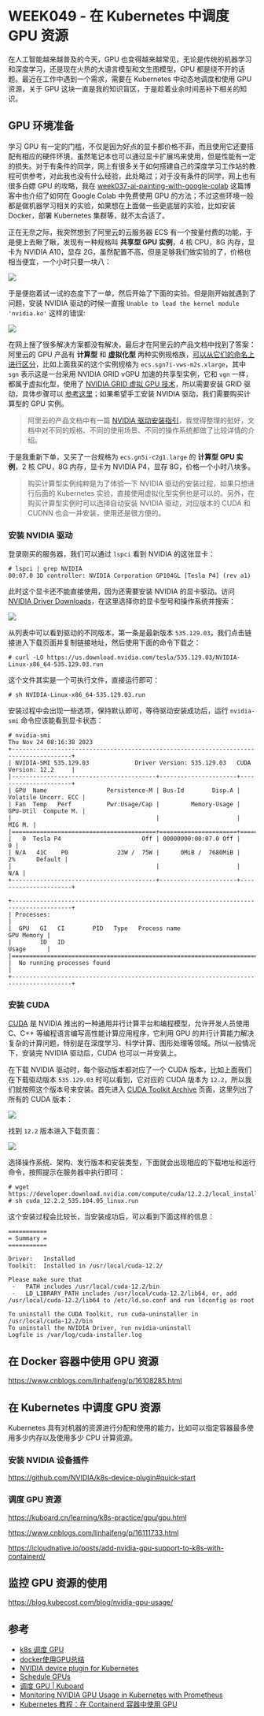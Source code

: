 # WEEK049 - 在 Kubernetes 中调度 GPU 资源

在人工智能越来越普及的今天，GPU 也变得越来越常见，无论是传统的机器学习和深度学习，还是现在火热的大语言模型和文生图模型，GPU 都是绕不开的话题。最近在工作中遇到一个需求，需要在 Kubernetes 中动态地调度和使用 GPU 资源，关于 GPU 这块一直是我的知识盲区，于是趁着业余时间恶补下相关的知识。

## GPU 环境准备

学习 GPU 有一定的门槛，不仅是因为好点的显卡都价格不菲，而且使用它还要搭配有相应的硬件环境，虽然笔记本也可以通过显卡扩展坞来使用，但是性能有一定的损失。对于有条件的同学，网上有很多关于如何搭建自己的深度学习工作站的教程可供参考，对此我也没有什么经验，此处略过；对于没有条件的同学，网上也有很多白嫖 GPU 的攻略，我在 [week037-ai-painting-with-google-colab](../week037-ai-painting-with-google-colab/README.md) 这篇博客中也介绍了如何在 Google Colab 中免费使用 GPU 的方法；不过这些环境一般都是做机器学习相关的实验，如果想在上面做一些更底层的实验，比如安装 Docker，部署 Kubernetes 集群等，就不太合适了。

正在无奈之际，我突然想到了阿里云的云服务器 ECS 有一个按量付费的功能，于是便上去瞅了瞅，发现有一种规格叫 **共享型 GPU 实例**，4 核 CPU，8G 内存，显卡为 NVIDIA A10，显存 2G，虽然配置不高，但是足够我们做实验的了，价格也相当便宜，一个小时只要一块八：

![](./images/aliyun-ecs.png)

于是便抱着试一试的态度下了一单，然后开始了下面的实验。但是刚开始就遇到了问题，安装 NVIDIA 驱动的时候一直报 `Unable to load the kernel module 'nvidia.ko'` 这样的错误:

![](./images/nvidia-driver-error.png)

在网上搜了很多解决方案都没有解决，最后才在阿里云的产品文档中找到了答案：阿里云的 GPU 产品有 **计算型** 和 **虚拟化型** 两种实例规格族，[可以从它们的命名上进行区分](https://help.aliyun.com/zh/egs/instance-naming-conventions)，比如上面我买的这个实例规格为 `ecs.sgn7i-vws-m2s.xlarge`，其中 `sgn` 表示这是一台采用 NVIDIA GRID vGPU 加速的共享型实例，它和 `vgn` 一样，都属于虚拟化型，使用了 [NVIDIA GRID 虚拟 GPU 技术](https://www.nvidia.cn/design-visualization/technologies/grid-technology/)，所以需要安装 GRID 驱动，具体步骤可以 [参考这里](https://help.aliyun.com/zh/egs/user-guide/install-a-grid-driver/)；如果希望手工安装 NVIDIA 驱动，我们需要购买计算型的 GPU 实例。

> 阿里云的产品文档中有一篇 [NVIDIA 驱动安装指引](https://help.aliyun.com/zh/egs/user-guide/installation-guideline-for-nvidia-drivers)，我觉得整理的挺好，文档中对不同的规格、不同的使用场景、不同的操作系统都做了比较详情的介绍。

于是我重新下单，又买了一台规格为 `ecs.gn5i-c2g1.large` 的 **计算型 GPU 实例**，2 核 CPU，8G 内存，显卡为 NVIDIA P4，显存 8G，价格一个小时八块多。

> 购买计算型实例纯粹是为了体验一下 NVIDIA 驱动的安装过程，如果只想进行后面的 Kubernetes 实验，直接使用虚拟化型实例也是可以的。另外，在购买计算型实例时可以选择自动安装 NVIDIA 驱动，对应版本的 CUDA 和 CUDNN 也会一并安装，使用还是很方便的。

### 安装 NVIDIA 驱动

登录刚买的服务器，我们可以通过 `lspci` 看到 NVIDIA 的这张显卡：

```
# lspci | grep NVIDIA
00:07.0 3D controller: NVIDIA Corporation GP104GL [Tesla P4] (rev a1)
```

此时这个显卡还不能直接使用，因为还需要安装 NVIDIA 的显卡驱动。访问 [NVIDIA Driver Downloads](https://www.nvidia.com/Download/Find.aspx)，在这里选择你的显卡型号和操作系统并搜索：

![](./images/nvidia-driver-download.png)

从列表中可以看到驱动的不同版本，第一条是最新版本 `535.129.03`，我们点击链接进入下载页面并复制链接地址，然后使用下面的命令下载之：

```
# curl -LO https://us.download.nvidia.com/tesla/535.129.03/NVIDIA-Linux-x86_64-535.129.03.run
```

这个文件其实是一个可执行文件，直接运行即可：

```
# sh NVIDIA-Linux-x86_64-535.129.03.run
```

安装过程中会出现一些选项，保持默认即可，等待驱动安装成功后，运行 `nvidia-smi` 命令应该能看到显卡状态：

```
# nvidia-smi
Thu Nov 24 08:16:38 2023       
+---------------------------------------------------------------------------------------+
| NVIDIA-SMI 535.129.03             Driver Version: 535.129.03   CUDA Version: 12.2     |
|-----------------------------------------+----------------------+----------------------+
| GPU  Name                 Persistence-M | Bus-Id        Disp.A | Volatile Uncorr. ECC |
| Fan  Temp   Perf          Pwr:Usage/Cap |         Memory-Usage | GPU-Util  Compute M. |
|                                         |                      |               MIG M. |
|=========================================+======================+======================|
|   0  Tesla P4                       Off | 00000000:00:07.0 Off |                    0 |
| N/A   41C    P0              23W /  75W |      0MiB /  7680MiB |      2%      Default |
|                                         |                      |                  N/A |
+-----------------------------------------+----------------------+----------------------+
                                                                                         
+---------------------------------------------------------------------------------------+
| Processes:                                                                            |
|  GPU   GI   CI        PID   Type   Process name                            GPU Memory |
|        ID   ID                                                             Usage      |
|=======================================================================================|
|  No running processes found                                                           |
+---------------------------------------------------------------------------------------+
```

### 安装 CUDA

[CUDA](https://docs.nvidia.com/cuda/cuda-toolkit-release-notes/index.html) 是 NVIDIA 推出的一种通用并行计算平台和编程模型，允许开发人员使用 C、C++ 等编程语言编写高性能计算应用程序，它利用 GPU 的并行计算能力解决复杂的计算问题，特别是在深度学习、科学计算、图形处理等领域。所以一般情况下，安装完 NVIDIA 驱动后，CUDA 也可以一并安装上。

在下载 NVIDIA 驱动时，每个驱动版本都对应了一个 CUDA 版本，比如上面我们在下载驱动版本 `535.129.03` 时可以看到，它对应的 CUDA 版本为 `12.2`，所以我们就按照这个版本号来安装。首先进入 [CUDA Toolkit Archive](https://developer.nvidia.com/cuda-toolkit-archive) 页面，这里列出了所有的 CUDA 版本：

![](./images/cuda-download.png)

找到 `12.2` 版本进入下载页面：

![](./images/cuda-download-2.png)

选择操作系统、架构、发行版本和安装类型，下面就会出现相应的下载地址和运行命令，按照提示在服务器中执行即可：

```
# wget https://developer.download.nvidia.com/compute/cuda/12.2.2/local_installers/cuda_12.2.2_535.104.05_linux.run
# sh cuda_12.2.2_535.104.05_linux.run
```

这个安装过程会比较长，当安装成功后，可以看到下面这样的信息：

```
===========
= Summary =
===========

Driver:   Installed
Toolkit:  Installed in /usr/local/cuda-12.2/

Please make sure that
 -   PATH includes /usr/local/cuda-12.2/bin
 -   LD_LIBRARY_PATH includes /usr/local/cuda-12.2/lib64, or, add /usr/local/cuda-12.2/lib64 to /etc/ld.so.conf and run ldconfig as root

To uninstall the CUDA Toolkit, run cuda-uninstaller in /usr/local/cuda-12.2/bin
To uninstall the NVIDIA Driver, run nvidia-uninstall
Logfile is /var/log/cuda-installer.log
```

## 在 Docker 容器中使用 GPU 资源

https://www.cnblogs.com/linhaifeng/p/16108285.html

## 在 Kubernetes 中调度 GPU 资源

Kubernetes 具有对机器的资源进行分配和使用的能力，比如可以指定容器最多使用多少内存以及使用多少 CPU 计算资源。

### 安装 NVIDIA 设备插件

https://github.com/NVIDIA/k8s-device-plugin#quick-start

### 调度 GPU 资源

https://kuboard.cn/learning/k8s-practice/gpu/gpu.html

https://www.cnblogs.com/linhaifeng/p/16111733.html

https://icloudnative.io/posts/add-nvidia-gpu-support-to-k8s-with-containerd/

## 监控 GPU 资源的使用

https://blog.kubecost.com/blog/nvidia-gpu-usage/

## 参考

* [k8s 调度 GPU](https://www.cnblogs.com/linhaifeng/p/16111733.html)
* [docker使用GPU总结](https://www.cnblogs.com/linhaifeng/p/16108285.html)
* [NVIDIA device plugin for Kubernetes](https://github.com/NVIDIA/k8s-device-plugin#quick-start)
* [Schedule GPUs](https://kubernetes.io/docs/tasks/manage-gpus/scheduling-gpus/)
* [调度 GPU | Kuboard](https://kuboard.cn/learning/k8s-practice/gpu/gpu.html)
* [Monitoring NVIDIA GPU Usage in Kubernetes with Prometheus](https://blog.kubecost.com/blog/nvidia-gpu-usage/)
* [Kubernetes 教程：在 Containerd 容器中使用 GPU](https://icloudnative.io/posts/add-nvidia-gpu-support-to-k8s-with-containerd/)
